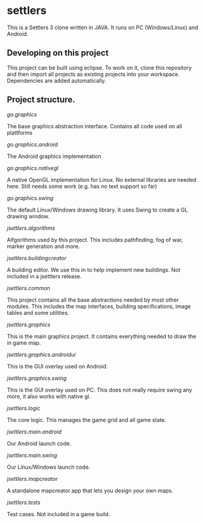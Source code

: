 # settlers

This is a Settlers 3 clone written in JAVA. It runs on PC (Windows/Linux) and Android.

## Developing on this project

This project can be built using eclipse. 
To work on it, clone this repository and then import all projects as existing projects into your workspace. Dependencies are added automatically.

## Project structure.

_go.graphics_

The base graphics abstraction interface. Contains all code used on all plattforms

_go.graphics.android_

The Android graphics implementation

_go.graphics.nativegl_

A native OpenGL implementation for Linux. No external libraries are needed here. Still needs some work (e.g. has no text support so far)

_go.graphics.swing_

The default Linux/Windows drawing library. It uses Swing to create a GL drawing window.

_jsettlers.algorithms_

Alfgorithms used by this project. This includes pathfinding, fog of war, marker generation and more.

_jsettlers.buildingcreator_

A building editor. We use this in to help implement new buildings. Not included in a jsettlers release.

_jsettlers.common_

This project contains all the base abstractions needed by most other modules. This includes the map interfaces, building specifications, image tables and some utilities.

_jsettlers.graphics_

This is the main graphics project. It contains everything needed to draw the in game map.

_jsettlers.graphics.androidui_

This is the GUI overlay used on Android.

_jsettlers.graphics.swing_

This is the GUI overlay used on PC. This does not really require swing any more, it also works with native gl.

_jsettlers.logic_

The core logic. This manages the game grid and all game state.

_jsettlers.main.android_

Our Android launch code.

_jsettlers.main.swing_

Our Linux/Windows launch code.

_jsettlers.mapcreator_ 

A standalone mapcreator app that lets you design your own maps.

_jsettlers.tests_

Test cases. Not included in a game build.
